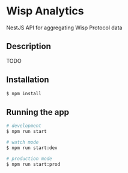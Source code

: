 # Wisp Analytics
NestJS API for aggregating Wisp Protocol data

## Description

TODO

## Installation

```bash
$ npm install
```

## Running the app

```bash
# development
$ npm run start

# watch mode
$ npm run start:dev

# production mode
$ npm run start:prod
```
